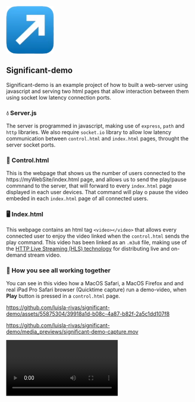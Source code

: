 <picture>
 <source media="(prefers-color-scheme: dark)" srcset="media_previews/linkers.png">
 <source media="(prefers-color-scheme: light)" srcset="media_previews/linkers.png">
 <img alt="Significant" src="media_previews/linkers.png">
</picture>
<br>

## Significant-demo

Significant-demo is an example project of how to built a web-server using javascript and serving two html pages that allow interaction between them using socket low latency connection ports.

### 💧 Server.js

The server is programmed in javascript, making use of `express`, `path` and `http` libraries. We also require `socket.io` library to allow low latency communication between `control.html` and `index.html` pages, throught the server socket ports.

### 🚀 Control.html

This is the webpage that shows us the number of users connected to the https://myWebSite/index.html page, and allows us to send the play/pause commnand to the server, that will forward to every `index.html` page displayed in each user devices. That command will play o pause the video embeded in each `index.html` page of all connected users.

### 🖥️ Index.html

This webpage contains an html tag `<video></video>` that allows every connected user to enjoy the video linked when the `control.html` sends the play command. This video has been linked as an `.m3u8` file, making use of the [HTTP Live Streaming (HLS) technology](https://developer.apple.com/streaming/) for distributing live and on-demand stream video.

### 💛 How you see all working together

You can see in this video how a MacOS Safari, a MacOS Firefox and and real iPad Pro Safari browser (Quicktime capture) run a demo-video, when **Play** button is pressed in a `control.html` page.


https://github.com/luisla-rivas/significant-demo/assets/55875304/39918a1d-b08c-4a87-b82f-2a5c1dd107f8

https://github.com/luisla-rivas/significant-demo/media_previews/significant-demo-capture.mov

<video>
    <source src="media_previews/significant-demo-capture.mov">
</video>
